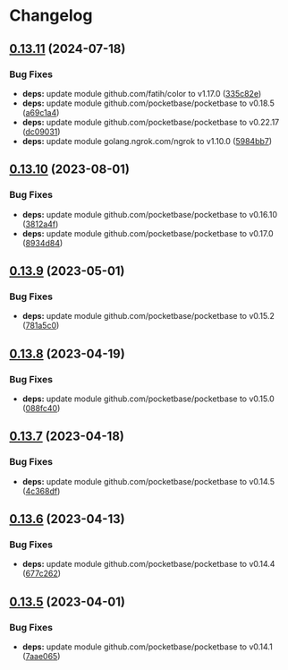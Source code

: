 # Changelog

## [0.13.11](https://github.com/iamelevich/pocketbase-plugin-ngrok/compare/v0.13.10...v0.13.11) (2024-07-18)


### Bug Fixes

* **deps:** update module github.com/fatih/color to v1.17.0 ([335c82e](https://github.com/iamelevich/pocketbase-plugin-ngrok/commit/335c82ee041254599af6a1de37e7838590bec578))
* **deps:** update module github.com/pocketbase/pocketbase to v0.18.5 ([a69c1a4](https://github.com/iamelevich/pocketbase-plugin-ngrok/commit/a69c1a49f1048aa74d8bb524220dd4b37793a592))
* **deps:** update module github.com/pocketbase/pocketbase to v0.22.17 ([dc09031](https://github.com/iamelevich/pocketbase-plugin-ngrok/commit/dc09031e328bf1635a57e9088377546da93c6c00))
* **deps:** update module golang.ngrok.com/ngrok to v1.10.0 ([5984bb7](https://github.com/iamelevich/pocketbase-plugin-ngrok/commit/5984bb7ded4891e47897c9dd4507e8aa5f3562a3))

## [0.13.10](https://github.com/iamelevich/pocketbase-plugin-ngrok/compare/v0.13.9...v0.13.10) (2023-08-01)


### Bug Fixes

* **deps:** update module github.com/pocketbase/pocketbase to v0.16.10 ([3812a4f](https://github.com/iamelevich/pocketbase-plugin-ngrok/commit/3812a4f1d871545e5805f6b8feba2499493a6abd))
* **deps:** update module github.com/pocketbase/pocketbase to v0.17.0 ([8934d84](https://github.com/iamelevich/pocketbase-plugin-ngrok/commit/8934d843c0532c3abccc250b148712107f88e334))

## [0.13.9](https://github.com/iamelevich/pocketbase-plugin-ngrok/compare/v0.13.8...v0.13.9) (2023-05-01)


### Bug Fixes

* **deps:** update module github.com/pocketbase/pocketbase to v0.15.2 ([781a5c0](https://github.com/iamelevich/pocketbase-plugin-ngrok/commit/781a5c0061a61b8a02bb9a1217149fc6a3503e27))

## [0.13.8](https://github.com/iamelevich/pocketbase-plugin-ngrok/compare/v0.13.7...v0.13.8) (2023-04-19)


### Bug Fixes

* **deps:** update module github.com/pocketbase/pocketbase to v0.15.0 ([088fc40](https://github.com/iamelevich/pocketbase-plugin-ngrok/commit/088fc400efe2fc60598aa23d7f0d5eb1dce6290b))

## [0.13.7](https://github.com/iamelevich/pocketbase-plugin-ngrok/compare/v0.13.6...v0.13.7) (2023-04-18)


### Bug Fixes

* **deps:** update module github.com/pocketbase/pocketbase to v0.14.5 ([4c368df](https://github.com/iamelevich/pocketbase-plugin-ngrok/commit/4c368df178abb955a3604bb48e56e22e52873d9e))

## [0.13.6](https://github.com/iamelevich/pocketbase-plugin-ngrok/compare/v0.13.5...v0.13.6) (2023-04-13)


### Bug Fixes

* **deps:** update module github.com/pocketbase/pocketbase to v0.14.4 ([677c262](https://github.com/iamelevich/pocketbase-plugin-ngrok/commit/677c262202c615a3e3d3782d0b14653950520d74))

## [0.13.5](https://github.com/iamelevich/pocketbase-plugin-ngrok/compare/v0.13.4...v0.13.5) (2023-04-01)


### Bug Fixes

* **deps:** update module github.com/pocketbase/pocketbase to v0.14.1 ([7aae065](https://github.com/iamelevich/pocketbase-plugin-ngrok/commit/7aae065b0a790e765c28441eb1b6fdc180ddaf88))
